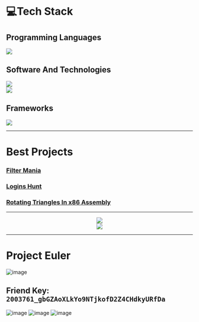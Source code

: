 # 💻Tech Stack
## Programming Languages
<p align="left">
  <a href="https://skillicons.dev">
    <img src="https://skillicons.dev/icons?i=c,java,python,cpp,sqlite"/> </br>
  </a>
</p>

## Software And Technologies
<p align="left">
  <a href="https://skillicons.dev">
    <img src="https://skillicons.dev/icons?i=git,github,gitlab,replit,md,linux"/> </br>
    <img src="https://skillicons.dev/icons?i=vscode,visualstudio,discord,bots,processing,stackoverflow"/> </br>
  </a>
</p>

## Frameworks
<p align="left">
  <a href="https://skillicons.dev">
    <img src="https://skillicons.dev/icons?i=selenium"/> </br>
  </a>
</p>

______________________________________________________________________________________________________________________________

# Best Projects
### [Filter Mania](https://github.com/Gavriel770U/Filter-Mania)
### [Logins Hunt](https://github.com/Gavriel770U/Logins-Hunt)
### [Rotating Triangles In x86 Assembly](https://github.com/Gavriel770U/Assembly-Rotating-Triangles)

<hr>
  <p align="center">
    <img src="https://github-readme-stats.vercel.app/api?username=Gavriel770U&theme=tokyonight&show_icons=true"/> </br>
    <img src="https://github-readme-stats.vercel.app/api/top-langs/?username=Gavriel770U&theme=tokyonight&include_all_commits=true&count_private=true&layout=compact"/>
  </p>
</hr>

______________________________________________________________________________________________________________________________

# Project Euler
![image](https://github.com/Gavriel770U/Gavriel770U/assets/71229809/16408c5b-6da9-4f26-ae77-6654a4e468d1)
## Friend Key: `2003761_gbGZAoXLkYo9NTjkofD2Z4CHdkyURfDa`
![image](https://github.com/Gavriel770U/Gavriel770U/assets/71229809/12ae931c-b194-4e63-a776-5d00781a5c05)
![image](https://github.com/Gavriel770U/Gavriel770U/assets/71229809/df2766e4-e5f4-47f0-a8be-457ac0736463)
![image](https://github.com/Gavriel770U/Gavriel770U/assets/71229809/cb1ae221-1d77-48e4-951d-643bd5b981d5)


